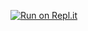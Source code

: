 [![Run on Repl.it](https://repl.it/badge/github/ALF-info/Chute_libre)](https://repl.it/github/ALF-info/Chute_libre)

